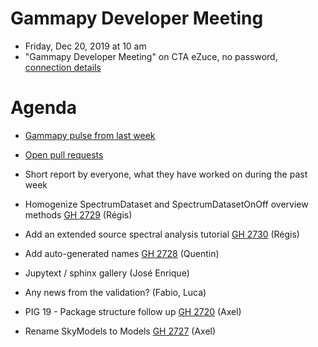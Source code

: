# Gammapy Developer Meeting

* Friday, Dec 20, 2019 at 10 am
* "Gammapy Developer Meeting" on CTA eZuce, no password, [connection details](../ezuce.txt)

# Agenda

* [Gammapy pulse from last week](https://github.com/gammapy/gammapy/pulse)
* [Open pull requests](https://github.com/gammapy/gammapy/pulls)
* Short report by everyone, what they have worked on during the past week 


* Homogenize SpectrumDataset and SpectrumDatasetOnOff overview methods [GH 2729](https://github.com/gammapy/gammapy/pull/2729) (Régis)
* Add an extended source spectral analysis tutorial [GH 2730](https://github.com/gammapy/gammapy/pull/2730) (Régis)
* Add auto-generated names [GH 2728](https://github.com/gammapy/gammapy/pull/2728) (Quentin)
* Jupytext / sphinx gallery (José Enrique)
* Any news from the validation? (Fabio, Luca)
* PIG 19 - Package structure follow up [GH 2720](https://github.com/gammapy/gammapy/pull/2720) (Axel)
* Rename SkyModels to Models [GH 2727](https://github.com/gammapy/gammapy/pull/2727) (Axel)

